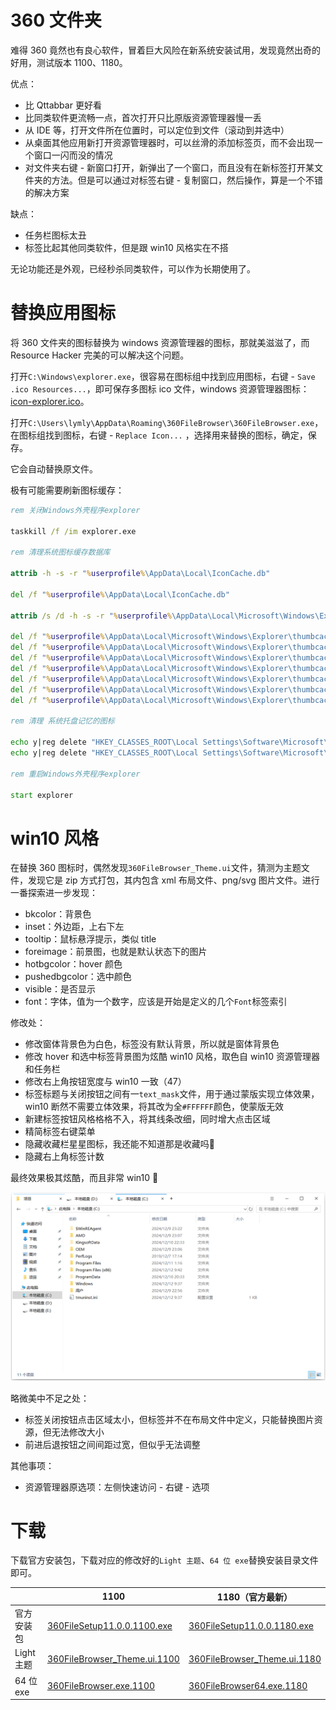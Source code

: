 # 360 文件夹

难得 360 竟然也有良心软件，冒着巨大风险在新系统安装试用，发现竟然出奇的好用，测试版本 1100、1180。

优点：

- 比 Qttabbar 更好看
- 比同类软件更流畅一点，首次打开只比原版资源管理器慢一丢
- 从 IDE 等，打开文件所在位置时，可以定位到文件（滚动到并选中）
- 从桌面其他应用新打开资源管理器时，可以丝滑的添加标签页，而不会出现一个窗口一闪而没的情况
- 对文件夹右键 - 新窗口打开，新弹出了一个窗口，而且没有在新标签打开某文件夹的方法。但是可以通过对标签右键 - 复制窗口，然后操作，算是一个不错的解决方案

缺点：

- 任务栏图标太丑
- 标签比起其他同类软件，但是跟 win10 风格实在不搭

无论功能还是外观，已经秒杀同类软件，可以作为长期使用了。

# 替换应用图标

将 360 文件夹的图标替换为 windows 资源管理器的图标，那就美滋滋了，而 Resource Hacker 完美的可以解决这个问题。

打开`C:\Windows\explorer.exe`，很容易在图标组中找到应用图标，右键 - `Save .ico Resources...`，即可保存多图标 ico 文件，windows 资源管理器图标：<a target="_blank" href="杂谈/assets/icon-explorer.ico">icon-explorer.ico</a>。

打开`C:\Users\lymly\AppData\Roaming\360FileBrowser\360FileBrowser.exe`，在图标组找到图标，右键 - `Replace Icon...` ，选择用来替换的图标，确定，保存。

它会自动替换原文件。

极有可能需要刷新图标缓存：

```bat
rem 关闭Windows外壳程序explorer

taskkill /f /im explorer.exe

rem 清理系统图标缓存数据库

attrib -h -s -r "%userprofile%\AppData\Local\IconCache.db"

del /f "%userprofile%\AppData\Local\IconCache.db"

attrib /s /d -h -s -r "%userprofile%\AppData\Local\Microsoft\Windows\Explorer\*"

del /f "%userprofile%\AppData\Local\Microsoft\Windows\Explorer\thumbcache_32.db"
del /f "%userprofile%\AppData\Local\Microsoft\Windows\Explorer\thumbcache_96.db"
del /f "%userprofile%\AppData\Local\Microsoft\Windows\Explorer\thumbcache_102.db"
del /f "%userprofile%\AppData\Local\Microsoft\Windows\Explorer\thumbcache_256.db"
del /f "%userprofile%\AppData\Local\Microsoft\Windows\Explorer\thumbcache_1024.db"
del /f "%userprofile%\AppData\Local\Microsoft\Windows\Explorer\thumbcache_idx.db"
del /f "%userprofile%\AppData\Local\Microsoft\Windows\Explorer\thumbcache_sr.db"

rem 清理 系统托盘记忆的图标

echo y|reg delete "HKEY_CLASSES_ROOT\Local Settings\Software\Microsoft\Windows\CurrentVersion\TrayNotify" /v IconStreams
echo y|reg delete "HKEY_CLASSES_ROOT\Local Settings\Software\Microsoft\Windows\CurrentVersion\TrayNotify" /v PastIconsStream

rem 重启Windows外壳程序explorer

start explorer
```

# win10 风格

在替换 360 图标时，偶然发现`360FileBrowser_Theme.ui`文件，猜测为主题文件，发现它是 zip 方式打包，其内包含 xml 布局文件、png/svg 图片文件。进行一番探索进一步发现：

- bkcolor：背景色
- inset：外边距，上右下左
- tooltip：鼠标悬浮提示，类似 title
- foreimage：前景图，也就是默认状态下的图片
- hotbgcolor：hover 颜色
- pushedbgcolor：选中颜色
- visible：是否显示
- font：字体，值为一个数字，应该是开始是定义的几个`Font`标签索引

修改处：

- 修改窗体背景色为白色，标签没有默认背景，所以就是窗体背景色
- 修改 hover 和选中标签背景图为炫酷 win10 风格，取色自 win10 资源管理器和任务栏
- 修改右上角按钮宽度与 win10 一致（47）
- 标签标题与关闭按钮之间有一`text_mask`文件，用于通过蒙版实现立体效果，win10 断然不需要立体效果，将其改为全`#FFFFFF`颜色，使蒙版无效
- 新建标签按钮风格格格不入，将其线条改细，同时增大点击区域
- 精简标签右键菜单
- 隐藏收藏栏星星图标，我还能不知道那是收藏吗:dog:
- 隐藏右上角标签计数

最终效果极其炫酷，而且非常 win10 🥰

![image-20241215004616336](assets/image-20241215004616336.png)

略微美中不足之处：

- 标签关闭按钮点击区域太小，但标签并不在布局文件中定义，只能替换图片资源，但无法修改大小
- 前进后退按钮之间间距过宽，但似乎无法调整

其他事项：

- 资源管理器原选项：左侧快速访问 - 右键 - 选项

# 下载

下载官方安装包，下载对应的修改好的`Light 主题`、`64 位 exe`替换安装目录文件即可。

|            | 1100                                                         | 1180（官方最新）                                             |
| ---------- | ------------------------------------------------------------ | ------------------------------------------------------------ |
| 官方安装包 | <a target="_blank" href="工具/assets/360FileSetup11.0.0.1100.exe" download>360FileSetup11.0.0.1100.exe</a> | <a target="_blank" href="工具/assets/360FileSetup11.0.0.1180.exe" download>360FileSetup11.0.0.1180.exe</a> |
| Light 主题 | <a target="_blank" href="工具/assets/360FileBrowser_Theme.ui.1100" download>360FileBrowser_Theme.ui.1100</a> | <a target="_blank" href="工具/assets/360FileBrowser_Theme.ui.1190" download>360FileBrowser_Theme.ui.1180</a> |
| 64 位 exe  | <a target="_blank" href="工具/assets/360FileBrowser.exe.1100" download>360FileBrowser.exe.1100</a> | <a target="_blank" href="工具/assets/360FileBrowser64.exe.1180" download>360FileBrowser64.exe.1180</a> |

